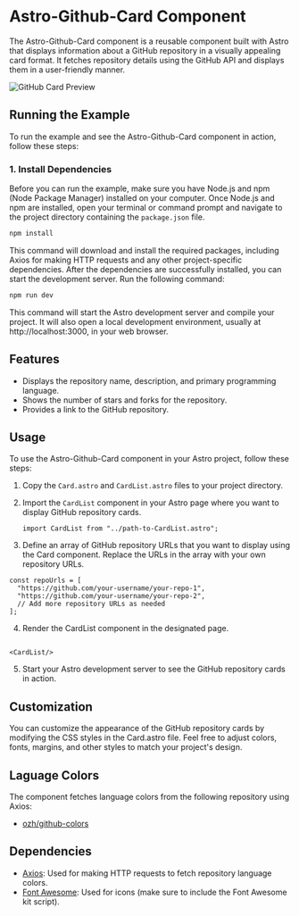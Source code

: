 # Astro-Github-Card Component

The Astro-Github-Card component is a reusable component built with Astro that displays information about a GitHub repository in a visually appealing card format. It fetches repository details using the GitHub API and displays them in a user-friendly manner.

![GitHub Card Preview](link_to_image_preview)

## Running the Example

To run the example and see the Astro-Github-Card component in action, follow these steps:

### 1. Install Dependencies

Before you can run the example, make sure you have Node.js and npm (Node Package Manager) installed on your computer.
Once Node.js and npm are installed, open your terminal or command prompt and navigate to the project directory containing the `package.json` file.

```bash
npm install
```
This command will download and install the required packages, including Axios for making HTTP requests and any other project-specific dependencies.
After the dependencies are successfully installed, you can start the development server. Run the following command:

```bash
npm run dev
```
This command will start the Astro development server and compile your project. It will also open a local development environment, usually at http://localhost:3000, in your web browser.
## Features

- Displays the repository name, description, and primary programming language.
- Shows the number of stars and forks for the repository.
- Provides a link to the GitHub repository.

## Usage

To use the Astro-Github-Card component in your Astro project, follow these steps:

1. Copy the `Card.astro` and `CardList.astro` files to your project directory.

2. Import the `CardList` component in your Astro page where you want to display GitHub repository cards.

   ```astro
   import CardList from "../path-to-CardList.astro";

3. Define an array of GitHub repository URLs that you want to display using the Card component. Replace the URLs in the array with your own repository URLs.

```astro
const repoUrls = [
  "https://github.com/your-username/your-repo-1",
  "https://github.com/your-username/your-repo-2",
  // Add more repository URLs as needed
];
```
4. Render the CardList component in the designated page.
```astro

<CardList/>
```
5. Start your Astro development server to see the GitHub repository cards in action.

## Customization
You can customize the appearance of the GitHub repository cards by modifying the CSS styles in the Card.astro file. Feel free to adjust colors, fonts, margins, and other styles to match your project's design.

## Laguage Colors
The component fetches language colors from the following repository using Axios:
- [ozh/github-colors](https://github.com/ozh/github-colors)

## Dependencies
- [Axios](https://axios-http.com/): Used for making HTTP requests to fetch repository language colors.
- [Font Awesome](https://fontawesome.com/): Used for icons (make sure to include the Font Awesome kit script).
